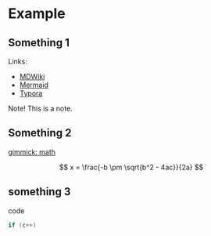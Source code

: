 # Example

## Something 1

Links:
- [MDWiki](http://dynalon.github.io/mdwiki/#!index.md)
- [Mermaid](https://mermaidjs.github.io/)
- [Typora](http://support.typora.io/Draw-Diagrams-With-Markdown/)

Note! This is a note.



## Something 2

[gimmick: math]()

$$ x = \frac{-b \pm \sqrt{b^2 - 4ac}}{2a} $$

## something 3

code
```java
if (c++)
```

